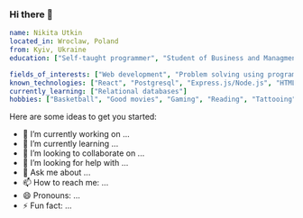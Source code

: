 ### Hi there 👋

```yaml
name: Nikita Utkin
located_in: Wroclaw, Poland
from: Kyiv, Ukraine
education: ["Self-taught programmer", "Student of Business and Managment"]

fields_of_interests: ["Web development", "Problem solving using programming"]
known_technologies: ["React", "Postgresql", "Express.js/Node.js", "HTML/CSS", "JavaScript", "Git"]
currently_learning: ["Relational databases"]
hobbies: ["Basketball", "Good movies", "Gaming", "Reading", "Tattooing"]
```

Here are some ideas to get you started:

- 🔭 I’m currently working on ...
- 🌱 I’m currently learning ...
- 👯 I’m looking to collaborate on ...
- 🤔 I’m looking for help with ...
- 💬 Ask me about ...
- 📫 How to reach me: ...
- 😄 Pronouns: ...
- ⚡ Fun fact: ...

